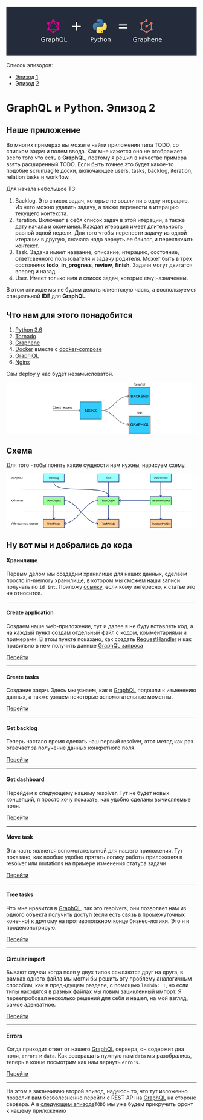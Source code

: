 ![Image of this Article](https://raw.githubusercontent.com/totaki/graphql-learn/develop/articles/main.png)

Список эпизодов:
* [Эпизод 1](https://github.com/totaki/graphql-learn/tree/develop/articles/ru/episode-1/README.md)
* Эпизод 2

# GraphQL и Python. Эпизод 2

## Наше приложение
Во многих примерах вы можете найти приложения типа TODO, со списком задач и полем ввода. Как мне кажется оно не отображает
всего того что есть в **GraphQL**, поэтому я решил в качестве примера взять расширенный TODO. Если быть точнее это будет 
какое-то подобие scrum/agile доски, включающее users, tasks, backlog, iteration, relation tasks и workflow.

Для начала небольшое ТЗ:
1. Backlog. Это список задач, которые не вошли ни в одну итерацию. Из него можно удалить задачу, а также перенести в итерацию
текущего контекста.
2. Iteration. Включает в себя список задач в этой итерации, а также дату начала и окончания. Каждая итерация имеет длительность
равной одной недели. Для того чтобы перенести задачу из одной итерации в другую, сначала надо вернуть ее бэклог, и переключить
контекст.
3. Task. Задача имеет название, описание, итерацию, состояние, ответсвенного пользователя и задачу родителя. Может быть
в трех состояниях **todo**, **in_progress**, **review**, **finish**. Задачи могут двигатся вперед и назад.
4. User. Имеет только имя и список задач, которые ему назначенны.

В этом эпизоде мы не будем делать клиентскую часть, а воспользуемся специальной **IDE** для **GraphQL**.

## Что нам для этого понадобится
1. [Python 3.6](https://www.python.org/downloads/)
2. [Tornado](http://www.tornadoweb.org/en/stable/)
3. [Graphene](http://graphene-python.org/)
4. [Docker](https://www.docker.com/) вместе с [docker-compose](https://docs.docker.com/compose/)
5. [GraphiQL](https://github.com/graphql/graphiql)
6. [Nginx](https://nginx.ru/ru/)

Сам deploy у нас будет незамысловатой.

![Image of this Article](https://raw.githubusercontent.com/totaki/graphql-learn/develop/articles/deploy_full_width.png)


## Cхема
Для того чтобы понять какие сущности нам нужны, нарисуем схему.

![Image of this Article](https://raw.githubusercontent.com/totaki/graphql-learn/develop/articles/sheme.png)


## Ну вот мы и добрались до кода
#### Xранилище
Первым делом мы создадим хранилище для наших данных, сделаем просто in-memory хранилище, в котором мы сможем наши записи
получать по ```id int```. Приложу [ссылку](https://github.com/totaki/graphql-learn/blob/develop/src/backend/store/__init__.py),
если кому интересно, к статье это не относится.

----

#### Create application
Создаем наше web-приложение, тут и далее я не буду вставлять код, а на каждый пункт
создам отдельный файл с кодом, комментариями и примерами. В этом пункте
показано, как создать [RequestHandler](http://www.tornadoweb.org/en/stable/web.html#request-handlers)
и как правильно в нем получить данные [GraphQL запроса](http://graphql.org/learn/serving-over-http/)

[Перейти](https://github.com/totaki/graphql-learn/tree/develop/articles/ru/episode-2/application/README.md)

----

#### Create tasks
Создание задач. Здесь мы узнаем, как в [GraphQL](http://graphql.org/learn/) подошли
к изменению данных, а также узнаем некоторые вспомогательные моменты.

[Перейти](https://github.com/totaki/graphql-learn/tree/develop/articles/ru/episode-2/create_task/README.md)

----

#### Get backlog
Теперь настало время сделать наш первый resolver, этот метод как раз отвечает за получение данных конкретного поля.

[Перейти](https://github.com/totaki/graphql-learn/tree/develop/articles/ru/episode-2/backlog/README.md)

----

#### Get dashboard
Перейдем к следующему нашему resolver. Тут не будет новых концепций, я просто
хочу показать, как удобно сделаны вычисляемые поля.

[Перейти](https://github.com/totaki/graphql-learn/tree/develop/articles/ru/episode-2/dashboard/README.md)

----

#### Move task
Эта часть является вспомогательнной для нашего приложения. Тут показано, как вообще удобно прятать логику
работы приложения в resolver или mutations на примере изменения статуса задачи


[Перейти](https://github.com/totaki/graphql-learn/tree/develop/articles/ru/episode-2/move_task/README.md)

----

#### Tree tasks
Что мне нравится в [GraphQL](http://graphql.org), так это resolvers, они позволяет
нам из одного объекта получить доступ (если есть связь в промежуточных конечно)
к другому на противополжном конце бизнес-логики. Это я и продемонстрирую.

[Перейти](https://github.com/totaki/graphql-learn/tree/develop/articles/ru/episode-2/tree_tasks/README.md)

----

#### Circular import
Бывают случаи когда поля у двух типов ссылаются друг на друга, в рамках одного
файла мы могли бы решить эту проблему аналогичным способом, как в предыдущем разделе,
с помощью ```lambda: T```, но если типы находятся в разных файлах мы ловим
зацикленный импорт. Я переепробовал несколько решений для себя и нашел, на мой взгляд,
самое адекватное.

[Перейти](https://github.com/totaki/graphql-learn/tree/develop/articles/ru/episode-2/circular_import/README.md)

----

#### Errors
Когда приходит ответ от нашего [GraphQL](http://graphql.org) сервера, он содержит два поля, ```errors``` и ```data```.
Как возвращать нужную нам ```data``` мы разобрались, теперь в конце посмотрим как нам
вернуть ```errors```.

[Перейти](https://github.com/totaki/graphql-learn/tree/develop/articles/ru/episode-2/errors/README.md)

----

На этом я заканчиваю второй эпизод, надеюсь то, что тут изложенно позволит вам
безболезненно перейти с REST API на [GraphQL](http://graphql.org) на стороне сервера.
А в [следующем эпизоде](https://github.com/totaki/graphql-learn/tree/develop/articles/ru/episode-3/README.md)```TODO``` мы уже будем прикручить фронт к нашему приложению